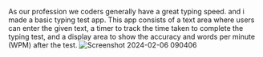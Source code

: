 As our profession we coders generally have a great typing speed. and i made a basic typing test app. This app consists of a text area where users can enter the given text, a timer to track the time taken to complete the typing test, and a display area to show the accuracy and words per minute (WPM) after the test.
![Screenshot 2024-02-06 090406](https://github.com/utkrsh18/Typing-Test/assets/141938938/4e8b1571-b2b6-4959-80fe-5ef8f49a06d4)
